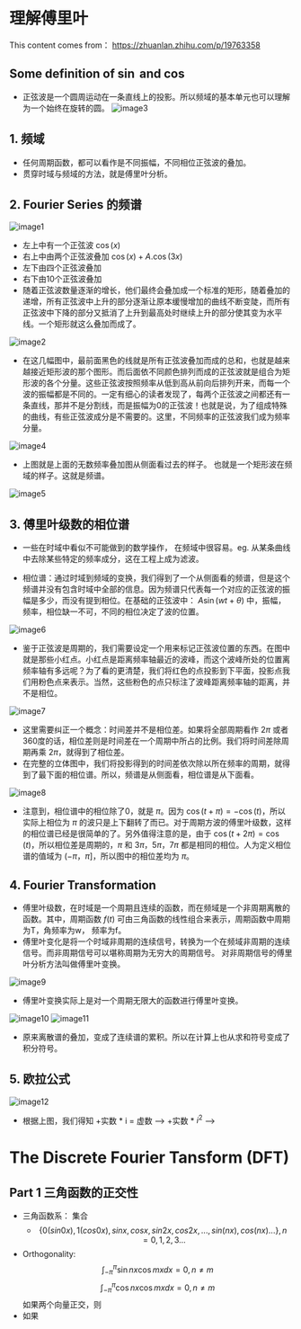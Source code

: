 # 理解傅里叶

This content comes from： https://zhuanlan.zhihu.com/p/19763358




## Some definition of $\sin$ and $\cos$
- 正弦波是一个圆周运动在一条直线上的投影。所以频域的基本单元也可以理解为一个始终在旋转的圆。
![image3](../Note/images/Fourier_image_3.png "image3")

## 1. 频域
- 任何周期函数，都可以看作是不同振幅，不同相位正弦波的叠加。
- 贯穿时域与频域的方法，就是傅里叶分析。
  
## 2. Fourier Series 的频谱
![image1](../Note/images/Fourier_image_1.png "image1")
-  左上中有一个正弦波 $\cos (x)$
-  右上中由两个正弦波叠加 $\cos (x) + A. \cos (3x)$
-  左下由四个正弦波叠加
-  右下由10个正弦波叠加
- 随着正弦波数量逐渐的增长，他们最终会叠加成一个标准的矩形，随着叠加的递增，所有正弦波中上升的部分逐渐让原本缓慢增加的曲线不断变陡，而所有正弦波中下降的部分又抵消了上升到最高处时继续上升的部分使其变为水平线。一个矩形就这么叠加而成了。

![image2](../Note/images/Fourier_image_2.png "image2")
- 在这几幅图中，最前面黑色的线就是所有正弦波叠加而成的总和，也就是越来越接近矩形波的那个图形。而后面依不同颜色排列而成的正弦波就是组合为矩形波的各个分量。这些正弦波按照频率从低到高从前向后排列开来，而每一个波的振幅都是不同的。一定有细心的读者发现了，每两个正弦波之间都还有一条直线，那并不是分割线，而是振幅为0的正弦波！也就是说，为了组成特殊的曲线，有些正弦波成分是不需要的。这里，不同频率的正弦波我们成为频率分量。

![image4](../Note/images/Fourier_image_4.png "image4")
- 上图就是上面的无数频率叠加图从侧面看过去的样子。 也就是一个矩形波在频域的样子。这就是频谱。

![image5](../Note/images/Fourier_image_5.png "image5")

## 3. 傅里叶级数的相位谱
- 一些在时域中看似不可能做到的数学操作， 在频域中很容易。eg. 从某条曲线中去除某些特定的频率成分，这在工程上成为滤波。

- 相位谱：通过时域到频域的变换，我们得到了一个从侧面看的频谱，但是这个频谱并没有包含时域中全部的信息。因为频谱只代表每一个对应的正弦波的振幅是多少，而没有提到相位。在基础的正弦波中： $A\sin(wt+\theta)$ 中，振幅，频率，相位缺一不可，不同的相位决定了波的位置。 

![image6](../Note/images/Fourier_image_6.png "image6") 

- 鉴于正弦波是周期的，我们需要设定一个用来标记正弦波位置的东西。在图中就是那些小红点。小红点是距离频率轴最近的波峰，而这个波峰所处的位置离频率轴有多远呢？为了看的更清楚，我们将红色的点投影到下平面，投影点我们用粉色点来表示。当然，这些粉色的点只标注了波峰距离频率轴的距离，并不是相位。

![image7](../Note/images/Fourier_image_7.png "image7")

- 这里需要纠正一个概念：时间差并不是相位差。如果将全部周期看作 $2\pi$ 或者360度的话，相位差则是时间差在一个周期中所占的比例。我们将时间差除周期再乘 $2\pi$，就得到了相位差。
- 在完整的立体图中，我们将投影得到的时间差依次除以所在频率的周期，就得到了最下面的相位谱。所以，频谱是从侧面看，相位谱是从下面看。

![image8](../Note/images/Fourier_image_8.png "image8")

- 注意到，相位谱中的相位除了0，就是 $\pi$。因为 $\cos(t+\pi)=-\cos(t)$，所以实际上相位为 $\pi$ 的波只是上下翻转了而已。对于周期方波的傅里叶级数，这样的相位谱已经是很简单的了。另外值得注意的是，由于 $\cos(t+2\pi)=\cos(t)$，所以相位差是周期的，$\pi$ 和 $3\pi$，$5\pi$，$7\pi$ 都是相同的相位。人为定义相位谱的值域为 $(-\pi，\pi]$，所以图中的相位差均为 $\pi$。


## 4. Fourier Transformation
- 傅里叶级数，在时域是一个周期且连续的函数，而在频域是一个非周期离散的函数。其中，周期函数 $f(t)$ 可由三角函数的线性组合来表示，周期函数中周期为T，角频率为w， 频率为f。 
- 傅里叶变化是将一个时域非周期的连续信号，转换为一个在频域非周期的连续信号。而非周期信号可以堪称周期为无穷大的周期信号。 对非周期信号的傅里叶分析方法叫做傅里叶变换。

![image9](../Note/images/Fourier_image_9.png "image9")

- 傅里叶变换实际上是对一个周期无限大的函数进行傅里叶变换。

![image10](../Note/images/Fourier_image_10.png "image10")
![image11](../Note/images/Fourier_image_11.png "image11")

- 原来离散谱的叠加，变成了连续谱的累积。所以在计算上也从求和符号变成了积分符号。

## 5. 欧拉公式

![image12](../Note/images/Fourier_image_12.png "image12")

- 根据上图，我们得知 +实数 * i = 虚数 --> +实数 * $i^2$ --> 







# The Discrete Fourier Tansform (DFT)

## Part 1 三角函数的正交性

 - 三角函数系： 集合
    - $$\{0(sin0x), 1(cos0x), sinx, cosx, sin2x, cos2x,..., sin(nx), cos(nx)...\}, n = 0, 1, 2, 3...$$
  - Orthogonality:
    $$\int_{-\pi}^{\pi} \sin nx \cos mx dx = 0, n \neq m$$
    $$\int_{-\pi}^{\pi} \cos nx \cos mx dx = 0, n \neq m$$
    如果两个向量正交，则
   - 如果

